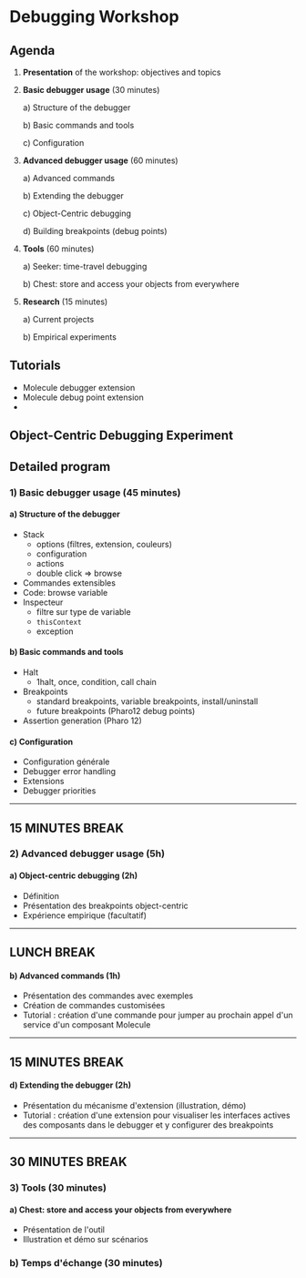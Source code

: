 # Debugging Workshop

## Agenda

1) **Presentation** of the workshop: objectives and topics

2) **Basic debugger usage** (30 minutes)

    a) Structure of the debugger

    b) Basic commands and tools
 
    c) Configuration



3) **Advanced debugger usage** (60 minutes)

    a) Advanced commands

    b) Extending the debugger

    c) Object-Centric debugging

    d) Building breakpoints (debug points)

4) **Tools** (60 minutes)
    
    a) Seeker: time-travel debugging

    b) Chest: store and access your objects from everywhere

5) **Research** (15 minutes)

    a) Current projects
    
    b) Empirical experiments


## Tutorials

* Molecule debugger extension
* Molecule debug point extension
* 

## Object-Centric Debugging Experiment

## Detailed program

### 1) Basic debugger usage (45 minutes)

#### a) Structure of the debugger

* Stack
    - options (filtres, extension, couleurs)
    - configuration
    - actions
    - double click => browse
* Commandes extensibles
* Code: browse variable
* Inspecteur
    - filtre sur type de variable
    - `thisContext` 
    - exception

#### b) Basic commands and tools

* Halt
    - 1halt, once, condition, call chain
* Breakpoints
    - standard breakpoints, variable breakpoints, install/uninstall
    - future breakpoints (Pharo12 debug points)
* Assertion generation (Pharo 12)

#### c) Configuration

* Configuration générale
* Debugger error handling
* Extensions
* Debugger priorities


----
**15 MINUTES BREAK**
----

### 2) Advanced debugger usage (5h)

#### a) Object-centric debugging (2h)

* Définition
* Présentation des breakpoints object-centric
* Expérience empirique (facultatif)

----
**LUNCH BREAK**
----

#### b) Advanced commands (1h)

* Présentation des commandes avec exemples
* Création de commandes customisées
* Tutorial : création d'une commande pour jumper au prochain appel d'un service d'un composant Molecule

----
**15 MINUTES BREAK**
----

#### d) Extending the debugger (2h)

* Présentation du mécanisme d'extension (illustration, démo)
* Tutorial : création d'une extension pour visualiser les interfaces actives des composants dans le debugger et y configurer des breakpoints

----
**30 MINUTES BREAK**
----

### 3) Tools (30 minutes)

#### a) Chest: store and access your objects from everywhere

* Présentation de l'outil
* Illustration et démo sur scénarios

### b) Temps d'échange (30 minutes)